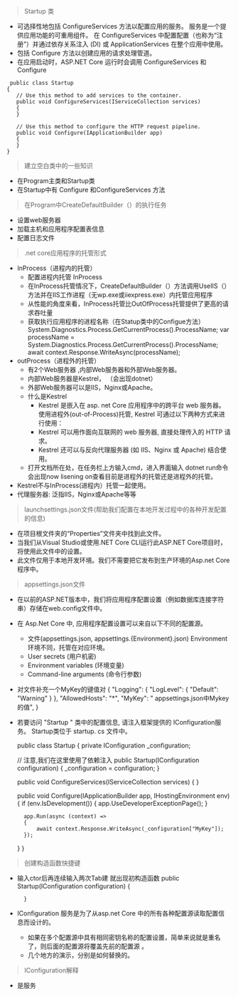 > Startup 类
- 可选择性地包括 ConfigureServices 方法以配置应用的服务。 服务是一个提供应用功能的可重用组件。 在 ConfigureServices 中配置配置（也称为“注册”）并通过依存关系注入 (DI) 或 ApplicationServices 在整个应用中使用。
- 包括 Configure 方法以创建应用的请求处理管道。
- 在应用启动时，ASP.NET Core 运行时会调用 ConfigureServices 和 Configure
 ```
  public class Startup
{
    // Use this method to add services to the container.
    public void ConfigureServices(IServiceCollection services)
    {
    }

    // Use this method to configure the HTTP request pipeline.
    public void Configure(IApplicationBuilder app)
    {
    }
}
  ```

> 建立空白类中的一些知识
- 在Program主类和Startup类
- 在Startup中有 Configure 和ConfigureServices 方法
  
> 在Program中CreateDefaultBuilder（）的执行任务
- 设置web服务器
- 加载主机和应用程序配置表信息
- 配置日志文件

> .net core应用程序的托管形式
- InProcess（进程内的托管）
     - 配置进程内托管  <AspNetCoreHositingModel>InProcess</AspNetCoreHositingModel>
     - 在InProcess托管情况下，CreateDefaultBuilder（）方法调用UseIIS（）方法并在IIS工作进程（无wp.exe或iiexpress.exe）内托管应用程序
     - 从性能的角度来看，InProcess托管比OutOfProcess托管提供了更高的请求吞吐量
     - 获取执行应用程序的进程名称（在Statup类中的Configue方法）     System.Diagnostics.Process.GetCurrentProcess().ProcessName;
       var processName = System.Diagnostics.Process.GetCurrentProcess().ProcessName;
                await context.Response.WriteAsync(processName);
- outProcess（进程外的托管）
     - 有2个Web服务器 ,内部Web服务器和外部Web服务器。
     - 内部Web服务器是Kestrel， （会出现dotnet）
     - 外部Web服务器可以是IIS，Nginx或Apache。
     - 什么是Kestrel
         - Kestrel 是嵌入在 asp. net Core 应用程序中的跨平台 web 服务器。使用进程外(out-of-Process)托管, Kestrel 可通过以下两种方式来进行使用：
         - Kestrel 可以用作面向互联网的 web 服务器, 直接处理传入的 HTTP 请求。
         - Kestrel 还可以与反向代理服务器 (如 IIS、Nginx 或 Apache) 结合使用。
    - 打开文档所在处，在任务栏上方输入cmd，进入界面输入 dotnet run命令会出现now lisening on查看目前是进程外的托管还是进程外的托管。
- Kestrel不与InProcess(进程内）托管一起使用。
- 代理服务器: 泛指IIS，Nginx或Apache等等
  


> launchsettings.json文件(帮助我们配置在本地开发过程中的各种开发配置的信息)
- 在项目根文件夹的“Properties”文件夹中找到此文件。
- 当我们从Visual Studio或使用.NET Core CLI运行此ASP.NET Core项目时，将使用此文件中的设置。
- 此文件仅用于本地开发环境。我们不需要把它发布到生产环境的Asp.net Core 程序中。


> appsettings.json文件
- 在以前的ASP.NET版本中，我们将应用程序配置设置（例如数据库连接字符串）存储在web.config文件中。
- 在 Asp.Net Core 中, 应用程序配置设置可以来自以下不同的配置源。
    - 文件(appsettings.json, appsettings.{Environment}.json) Environment环境不同，托管在对应环境。
    - User secrets (用户机密)
    - Environment variables (环境变量)
    - Command-line arguments (命令行参数)
- 对文件补充一个MyKey的键值对
  {
  "Logging": {
    "LogLevel": {
      "Default": "Warning"
    }
  },
  "AllowedHosts": "*",
  "MyKey": " appsettings.json中Mykey的值",
}

- 若要访问 "Startup " 类中的配置信息, 请注入框架提供的 IConfiguration服务。 Startup类位于 startup. cs 文件中。

  public class Startup
{
    private IConfiguration _configuration;

    // 注意,我们在这里使用了依赖注入
    public Startup(IConfiguration configuration)
    {
        _configuration = configuration;
    }

    public void ConfigureServices(IServiceCollection services)
    {
    }

    public void Configure(IApplicationBuilder app, IHostingEnvironment env)
    {
        if (env.IsDevelopment())
        {
            app.UseDeveloperExceptionPage();
        }

        app.Run(async (context) =>
        {
            await context.Response.WriteAsync(_configuration["MyKey"]);
        });
    }
}



> 创建构造函数快捷键
- 输入ctor后再连续输入两次Tab建
  就出现初构造函数
  public Startup(IConfiguration configuration)
        {

        }


- IConfiguration 服务是为了从asp.net Core 中的所有各种配置源读取配置信息而设计的。
   - 如果在多个配置源中具有相同密钥名称的配置设置，简单来说就是重名了，则后面的配置源将覆盖先前的配置源 。
   - 几个地方的演示，分别是如何替换的。
  

> IConfiguration解释
- 是服务

 
